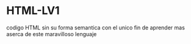 # HTML-LV1
codigo HTML sin su forma semantica con el unico fin de aprender mas aserca de este maravilloso lenguaje

